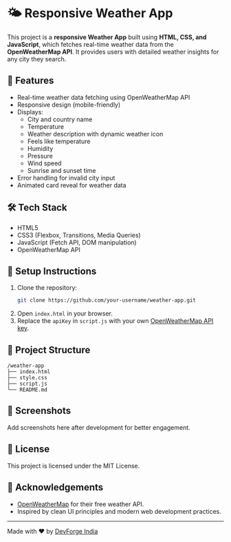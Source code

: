 # 🌤️ Responsive Weather App

This project is a **responsive Weather App** built using **HTML, CSS, and JavaScript**, which fetches real-time weather data from the **OpenWeatherMap API**. It provides users with detailed weather insights for any city they search.

## 🚀 Features

- Real-time weather data fetching using OpenWeatherMap API
- Responsive design (mobile-friendly)
- Displays:
  - City and country name
  - Temperature
  - Weather description with dynamic weather icon
  - Feels like temperature
  - Humidity
  - Pressure
  - Wind speed
  - Sunrise and sunset time
- Error handling for invalid city input
- Animated card reveal for weather data

## 🛠️ Tech Stack

- HTML5
- CSS3 (Flexbox, Transitions, Media Queries)
- JavaScript (Fetch API, DOM manipulation)
- OpenWeatherMap API

## 🔧 Setup Instructions

1. Clone the repository:
   ```bash
   git clone https://github.com/your-username/weather-app.git
   ```
2. Open `index.html` in your browser.
3. Replace the `apiKey` in `script.js` with your own [OpenWeatherMap API key](https://openweathermap.org/api).

## 📁 Project Structure

```
/weather-app
├── index.html
├── style.css
├── script.js
└── README.md
```

## 📸 Screenshots

Add screenshots here after development for better engagement.

## 📜 License

This project is licensed under the MIT License.

## 🙌 Acknowledgements

- [OpenWeatherMap](https://openweathermap.org/) for their free weather API.
- Inspired by clean UI principles and modern web development practices.

---

Made with ❤️ by [DevForge India](https://youtube.com/@DevForge-India)